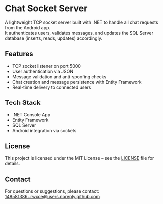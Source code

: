 # Chat Socket Server

A lightweight TCP socket server built with .NET to handle all chat requests from the Android app.  
It authenticates users, validates messages, and updates the SQL Server database (inserts, reads, updates) accordingly.

## Features
- TCP socket listener on port 5000
- User authentication via JSON
- Message validation and anti-spoofing checks
- Chat creation and message persistence with Entity Framework
- Real-time delivery to connected users

## Tech Stack
- .NET Console App
- Entity Framework
- SQL Server
- Android integration via sockets

## License
This project is licensed under the MIT License – see the [LICENSE](LICENSE) file for details.

## Contact
For questions or suggestions, please contact: 148581386+rwxce@users.noreply.github.com
